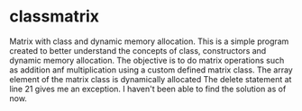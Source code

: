 # classmatrix
Matrix with class and dynamic memory allocation. 
This is a simple program created to better understand the concepts of class, constructors and dynamic memory allocation. 
The objective is to do matrix operations such as addition anf multiplication using a custom defined matrix class. The array element of the matrix class is dynamically allocated
The delete statement at line 21 gives me an exception. I haven't been able to find the solution as of now. 
